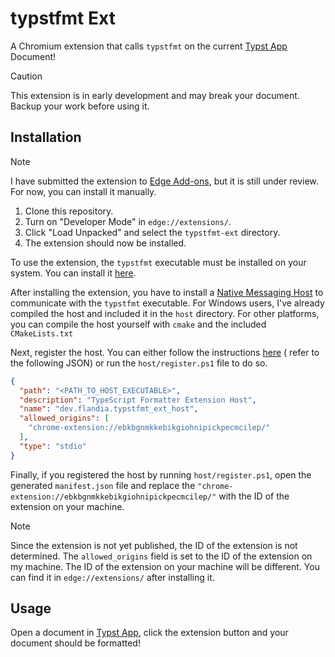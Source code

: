 # typstfmt Ext

A Chromium extension that calls `typstfmt` on the current [Typst App](https://typst.app/) Document!

> [!CAUTION]
> This extension is in early development and may break your document. Backup your work before using it.

## Installation

> [!NOTE]
> I have submitted the extension
> to [Edge Add-ons](https://microsoftedge.microsoft.com/addons/Microsoft-Edge-Extensions-Home), but it is still under
> review. For now, you can install it manually.

1. Clone this repository.
2. Turn on "Developer Mode" in `edge://extensions/`.
3. Click "Load Unpacked" and select the `typstfmt-ext` directory.
4. The extension should now be installed.

To use the extension, the `typstfmt` executable must be installed on your system. You can install
it [here](https://github.com/astrale-sharp/typstfmt).

After installing the extension, you have to install
a [Native Messaging Host](https://learn.microsoft.com/en-us/microsoft-edge/extensions-chromium/developer-guide/native-messaging)
to communicate with the `typstfmt` executable. For Windows users, I've already compiled the host and included it in
the `host` directory. For other platforms, you can compile the host yourself with `cmake` and the
included `CMakeLists.txt`

Next, register the host. You can either follow the
instructions [here](https://learn.microsoft.com/en-us/microsoft-edge/extensions-chromium/developer-guide/native-messaging#step-3-register-the-native-messaging-host) (
refer to the following JSON)
or run the `host/register.ps1` file to do so.

```json
{
  "path": "<PATH_TO_HOST_EXECUTABLE>",
  "description": "TypeScript Formatter Extension Host",
  "name": "dev.flandia.typstfmt_ext_host",
  "allowed_origins": [
    "chrome-extension://ebkbgnmkkebikgiohnipickpecmcilep/"
  ],
  "type": "stdio"
}
```

Finally, if you registered the host by running `host/register.ps1`, open the generated `manifest.json` file and replace
the `"chrome-extension://ebkbgnmkkebikgiohnipickpecmcilep/"` with the ID of the extension on your machine.

> [!NOTE]
> Since the extension is not yet published, the ID of the extension is not determined. The `allowed_origins` field is
> set to the ID of the extension on my machine. The ID of the extension on your machine will be different. You can find
> it in `edge://extensions/` after installing it.

## Usage

Open a document in [Typst App](https://typst.app/), click the extension button and your document should be formatted!
